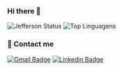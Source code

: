 ### Hi there 👋

![Jefferson Status](https://github-readme-stats.vercel.app/api?username=jeffersonoliveiraa&show_icons=true)
![Top Linguagens](https://github-readme-stats.vercel.app/api/top-langs/?username=jeffersonoliveiraa&layout=compact)

### 📲 Contact me
[![Gmail Badge](https://img.shields.io/badge/-Gmail-c14438?style=flat-square&logo=Gmail&logoColor=white&link=mailto:jeffersonoliveirarodrigues75@gmail.com)](mailto:jeffersonoliveirarodrigues75@gmail.com)
[![Linkedin Badge](https://img.shields.io/badge/-LinkedIn-blue?style=flat-square&logo=Linkedin&logoColor=white&link=https://www.linkedin.com/in/jefferson-oliveira-1b5556173/)](https://www.linkedin.com/in/jefferson-oliveira-1b5556173/)

<!--
**jeffersonoliveiraa/jeffersonoliveiraa** is a ✨ _special_ ✨ repository because its `README.md` (this file) appears on your GitHub profile.

Here are some ideas to get you started:

- 🔭 I’m currently working on ...
- 🌱 I’m currently learning ...
- 👯 I’m looking to collaborate on ...
- 🤔 I’m looking for help with ...
- 💬 Ask me about ...
- 📫 How to reach me: ...
- 😄 Pronouns: ...
- ⚡ Fun fact: ...
-->
